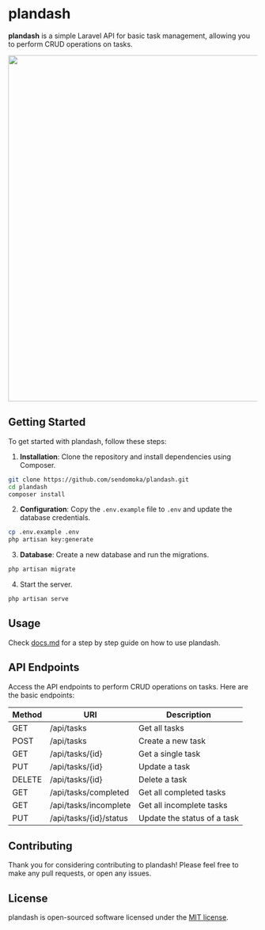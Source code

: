# plandash

**plandash** is a simple Laravel API for basic task management, allowing you to perform CRUD operations on tasks.

<img src="public/screenshots/demo\_plandash.gif" height="700">

## Getting Started

To get started with plandash, follow these steps:

1. **Installation**: Clone the repository and install dependencies using Composer.
```bash
git clone https://github.com/sendomoka/plandash.git
cd plandash
composer install
```

2. **Configuration**: Copy the `.env.example` file to `.env` and update the database credentials.
```bash
cp .env.example .env
php artisan key:generate
```

3. **Database**: Create a new database and run the migrations.
```bash
php artisan migrate
```

4. Start the server.
```bash
php artisan serve
```

## Usage

Check [docs.md](docs.md) for a step by step guide on how to use plandash.

## API Endpoints

Access the API endpoints to perform CRUD operations on tasks. Here are the basic endpoints:

| Method | URI | Description |
| --- | --- | --- |
| GET | /api/tasks | Get all tasks |
| POST | /api/tasks | Create a new task |
| GET | /api/tasks/{id} | Get a single task |
| PUT | /api/tasks/{id} | Update a task |
| DELETE | /api/tasks/{id} | Delete a task |
| GET | /api/tasks/completed | Get all completed tasks |
| GET | /api/tasks/incomplete | Get all incomplete tasks |
| PUT | /api/tasks/{id}/status | Update the status of a task |

## Contributing

Thank you for considering contributing to plandash! Please feel free to make any pull requests, or open any issues.

## License

plandash is open-sourced software licensed under the [MIT license](https://opensource.org/licenses/MIT).
